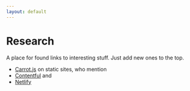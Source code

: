 ```yaml
---
layout: default
---
```


# Research

A place for found links to interesting stuff. Just add new ones to the top.

* [Carrot.js](http://carrot.is/coding/static_cms) on static sites, who mention
* [Contentful](https://www.contentful.com/) and
* [Netlify](https://www.netlify.com/)